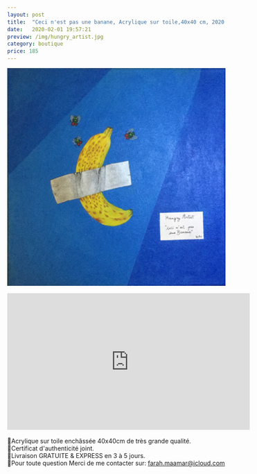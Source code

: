```yaml
---
layout: post
title:  "Ceci n'est pas une banane, Acrylique sur toile,40x40 cm, 2020."
date:   2020-02-01 19:57:21
preview: /img/hungry_artist.jpg
category: boutique
price: 185
---
```


![Picture 1](/img/hungry_artist.jpg) 
<iframe width="560" height="315" src="https://www.youtube.com/embed/v3HC75JxsXg" frameborder="0" allow="accelerometer; autoplay; encrypted-media; gyroscope; picture-in-picture" allowfullscreen></iframe>


🔸Acrylique sur toile enchâssée 40x40cm de très grande qualité.   
🔸Certificat d'authenticité joint.    
🔸Livraison GRATUITE & EXPRESS en 3 à 5 jours.   
🔸Pour toute question Merci de me contacter sur: farah.maamar@icloud.com

<div id="paypal-button-container"></div>

<script type="text/javascript">
    var price = 190;
</script>

